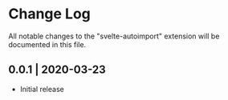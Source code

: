 # Change Log

All notable changes to the "svelte-autoimport" extension will be documented in this file.

## 0.0.1 | 2020-03-23

- Initial release
